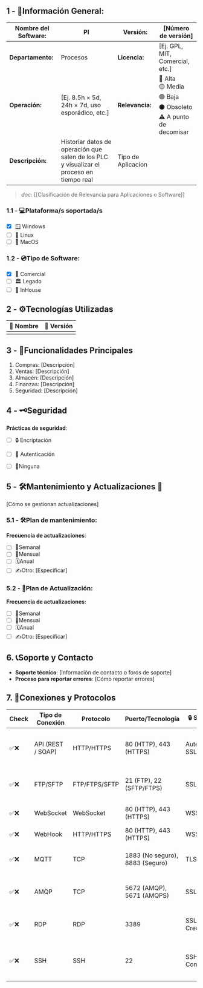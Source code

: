 ## **1 - 📓Información General:**

| **Nombre del Software:** | PI                                                                                       | **Versión:**       | [Número de versión]                                                             |
| ------------------------ | ---------------------------------------------------------------------------------------- | ------------------ | ------------------------------------------------------------------------------- |
| **Departamento:**        | Procesos                                                                                 | **Licencia:**      | [Ej. GPL, MIT, Comercial, etc.]                                                 |
| **Operación:**           | [Ej. 8.5h × 5d, 24h × 7d, uso esporádico, etc.]                                          | **Relevancia:**    | 🔴 Alta  <br>🟡 Media  <br>🟢 Baja  <br>⚫ Obsoleto  <br>⚠️ A punto de decomisar |
| **Descripción:**         | Historiar datos de operación que salen de los PLC y visualizar el proceso en tiempo real | Tipo de Aplicacion |                                                                                 |
> _doc:_ [[Clasificación de Relevancia para Aplicaciones o Software]]

### **1.1 - 💻Plataforma/s soportada/s**
- [x] 🪟 Windows 
- [ ] 🐧 Linux 
- [ ] 🍏 MacOS 

### **1.2 - 💿Tipo de Software:**
- [x] 💼 Comercial 
- [ ] 🏛️ Legado 
- [ ] 🏢 InHouse 

## **2 - ⚙️Tecnologías Utilizadas**

| 📝 Nombre | 🔢 Versión |
| --------- | ---------- |
|           |            |


## **3 - 📃Funcionalidades Principales**
1. Compras: [Descripción]
2. Ventas: [Descripción]
3. Almacén: [Descripción]
4. Finanzas: [Descripción]
5. Seguridad: [Descripción]

## 4 - 🗝️Seguridad
**Prácticas de seguridad**:
- [ ] 🔒 Encriptación
- [ ] 🔑 Autenticación 
- [ ] 🚫Ninguna 


## **5 - 🛠️Mantenimiento y Actualizaciones 🔁**
[Cómo se gestionan actualizaciones]

### **5.1 - 🛠️Plan de mantenimiento:** 
**Frecuencia de actualizaciones**:
- [ ] 🔄Semanal 
- [ ] 📅Mensual 
- [ ] 🗓️Anual 
- [ ] ✍️Otro: [Especificar] 
### **5.2 - 🔁Plan de Actualización:** 
**Frecuencia de actualizaciones**:
- [ ] 🔄Semanal 
- [ ] 📅Mensual 
- [ ] 🗓️Anual 
- [ ] ✍️Otro: [Especificar] 

## 6. 📞Soporte y Contacto
- **Soporte técnico**: [Información de contacto o foros de soporte]
- **Proceso para reportar errores**: [Cómo reportar errores]

## 7. 🛜Conexiones y Protocolos

| Check | **Tipo de Conexión** | **Protocolo** | **Puerto/Tecnología**           | **🔒 Seguridad**       | **Descripción**                                           | **Uso Común**                                   |
| ----- | -------------------- | ------------- | ------------------------------- | ---------------------- | --------------------------------------------------------- | ----------------------------------------------- |
| ✅❌    | API (REST / SOAP)    | HTTP/HTTPS    | 80 (HTTP), 443 (HTTPS)          | Autenticación, SSL/TLS | Comunicación entre sistemas a través de solicitudes HTTP. | ✅ Integración entre aplicaciones.               |
| ✅❌    | FTP/SFTP             | FTP/FTPS/SFTP | 21 (FTP), 22 (SFTP/FTPS)        | SSL/TLS                | Transferencia de archivos entre sistemas.                 | ✅ Compartir archivos entre servidores.          |
| ✅❌    | WebSocket            | WebSocket     | 80 (HTTP), 443 (HTTPS)          | WSS (Seguro)           | Comunicación bidireccional en tiempo real.                | ✅ Chats, juegos en línea.                       |
| ✅❌    | WebHook              | HTTP/HTTPS    | 80 (HTTP), 443 (HTTPS)          | WSS (Seguro)           |                                                           | ✅                                               |
| ✅❌    | MQTT                 | TCP           | 1883 (No seguro), 8883 (Seguro) | TLS/SSL                | Comunicación ligera para IoT (Internet de las Cosas).     | ✅ Comunicación en dispositivos IoT.             |
| ✅❌    | AMQP                 | TCP           | 5672 (AMQP), 5671 (AMQPS)       | SSL/TLS                | Mensajería entre sistemas distribuidos.                   | ✅ Comunicación entre microservicios.            |
| ✅❌    | RDP                  | RDP           | 3389                            | SSL/TLS, Credenciales  | Acceso remoto a sistemas Windows.                         | ✅ Acceso remoto a escritorios de Windows.       |
| ✅❌    | SSH                  | SSH           | 22                              | SSH Key, Contraseña    | Administración remota de servidores.                      | ✅ Administración de servidores de forma remota. |

